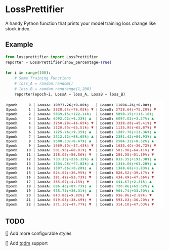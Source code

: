 # LossPrettifier 

A handy Python function that prints your model training loss change like stock index. 

## Example

```Python
from lossprettifier import LossPrettifier
reporter = LossPrettifier(show_percentage=True)

for i in range(100):
	# Some Training Functions 
	# loss_A = random.random()
	# loss_B = random.randrange(1,200)
	reporter(epoch=i, LossA = loss_A, LossB = loss_B)
```

![](./example.png)

## TODO

[] Add more configurable styles 

[] Add [tqdm](https://github.com/tqdm/tqdm) support  

